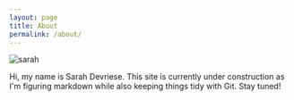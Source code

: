 ```yaml
---
layout: page
title: About
permalink: /about/
---
```


![sarah](https://avatars1.githubusercontent.com/u/13733333?v=4&s=460)

Hi, my name is Sarah Devriese. This site is currently under construction as I'm figuring markdown while also keeping things tidy with Git. Stay tuned!




